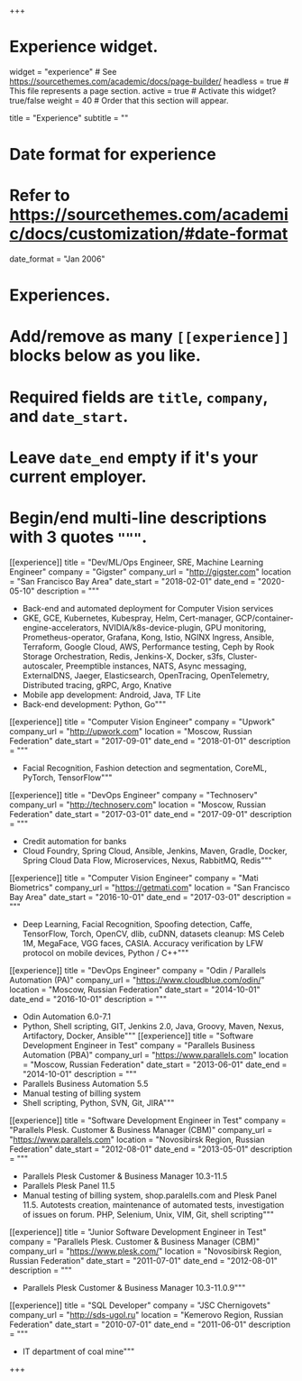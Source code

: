 +++
# Experience widget.
widget = "experience"  # See https://sourcethemes.com/academic/docs/page-builder/
headless = true  # This file represents a page section.
active = true  # Activate this widget? true/false
weight = 40  # Order that this section will appear.

title = "Experience"
subtitle = ""

# Date format for experience
#   Refer to https://sourcethemes.com/academic/docs/customization/#date-format
date_format = "Jan 2006"

# Experiences.
#   Add/remove as many `[[experience]]` blocks below as you like.
#   Required fields are `title`, `company`, and `date_start`.
#   Leave `date_end` empty if it's your current employer.
#   Begin/end multi-line descriptions with 3 quotes `"""`.
[[experience]]
  title = "Dev/ML/Ops Engineer, SRE, Machine Learning Engineer"
  company = "Gigster"
  company_url = "http://gigster.com"
  location = "San Francisco Bay Area"
  date_start = "2018-02-01"
  date_end = "2020-05-10"
  description = """
  * Back-end and automated deployment for Computer Vision services
  * GKE, GCE, Kubernetes, Kubespray, Helm, Cert-manager, GCP/container-engine-accelerators, NVIDIA/k8s-device-plugin, GPU monitoring, Prometheus-operator, Grafana, Kong, Istio, NGINX Ingress, Ansible, Terraform, Google Cloud, AWS, Performance testing, Ceph by Rook Storage Orchestration, Redis, Jenkins-X, Docker, s3fs, Cluster-autoscaler, Preemptible instances, NATS, Async messaging, ExternalDNS, Jaeger, Elasticsearch, OpenTracing, OpenTelemetry, Distributed tracing, gRPC, Argo, Knative
  * Mobile app development: Android, Java, TF Lite
  * Back-end development: Python, Go"""

[[experience]]
  title = "Computer Vision Engineer"
  company = "Upwork"
  company_url = "http://upwork.com"
  location = "Moscow, Russian Federation"
  date_start = "2017-09-01"
  date_end = "2018-01-01"
  description = """
  * Facial Recognition, Fashion detection and segmentation, CoreML, PyTorch, TensorFlow"""

[[experience]]
  title = "DevOps Engineer"
  company = "Technoserv"
  company_url = "http://technoserv.com"
  location = "Moscow, Russian Federation"
  date_start = "2017-03-01"
  date_end = "2017-09-01"
  description = """
  * Credit automation for banks
  * Cloud Foundry, Spring Cloud, Ansible, Jenkins, Maven, Gradle, Docker, Spring Cloud Data Flow, Microservices, Nexus, RabbitMQ, Redis"""

[[experience]]
  title = "Computer Vision Engineer"
  company = "Mati Biometrics"
  company_url = "https://getmati.com"
  location = "San Francisco Bay Area"
  date_start = "2016-10-01"
  date_end = "2017-03-01"
  description = """
  * Deep Learning, Facial Recognition, Spoofing detection, Caffe, TensorFlow, Torch, OpenCV, dlib, cuDNN, datasets cleanup: MS Celeb 1M, MegaFace, VGG faces, CASIA. Accuracy verification by LFW protocol on mobile devices, Python / C++"""

[[experience]]
  title = "DevOps Engineer"
  company = "Odin / Parallels Automation (PA)"
  company_url = "https://www.cloudblue.com/odin/"
  location = "Moscow, Russian Federation"
  date_start = "2014-10-01"
  date_end = "2016-10-01"
  description = """
  * Odin Automation 6.0-7.1
  * Python, Shell scripting, GIT, Jenkins 2.0, Java, Groovy, Maven, Nexus, Artifactory, Docker, Ansible"""
[[experience]]
  title = "Software Development Engineer in Test"
  company = "Parallels Business Automation (PBA)"
  company_url = "https://www.parallels.com"
  location = "Moscow, Russian Federation"
  date_start = "2013-06-01"
  date_end = "2014-10-01"
  description = """
  * Parallels Business Automation 5.5
  * Manual testing of billing system
  * Shell scripting, Python, SVN, Git, JIRA"""

[[experience]]
  title = "Software Development Engineer in Test"
  company = "Parallels Plesk. Customer & Business Manager (CBM)"
  company_url = "https://www.parallels.com"
  location = "Novosibirsk Region, Russian Federation"
  date_start = "2012-08-01"
  date_end = "2013-05-01"
  description = """
  * Parallels Plesk Customer & Business Manager 10.3-11.5
  * Parallels Plesk Panel 11.5
  * Manual testing of billing system, shop.paralells.com and Plesk Panel 11.5. Autotests creation, maintenance of automated tests, investigation of issues on forum. PHP, Selenium, Unix, VIM, Git, shell scripting"""

[[experience]]
  title = "Junior Software Development Engineer in Test"
  company = "Parallels Plesk. Customer & Business Manager (CBM)"
  company_url = "https://www.plesk.com/"
  location = "Novosibirsk Region, Russian Federation"
  date_start = "2011-07-01"
  date_end = "2012-08-01"
  description = """
  * Parallels Plesk Customer & Business Manager 10.3-11.0.9"""

[[experience]]
  title = "SQL Developer"
  company = "JSC Chernigovets"
  company_url = "http://sds-ugol.ru"
  location = "Kemerovo Region, Russian Federation"
  date_start = "2010-07-01"
  date_end = "2011-06-01"
  description = """
  * IT department of coal mine"""

+++
